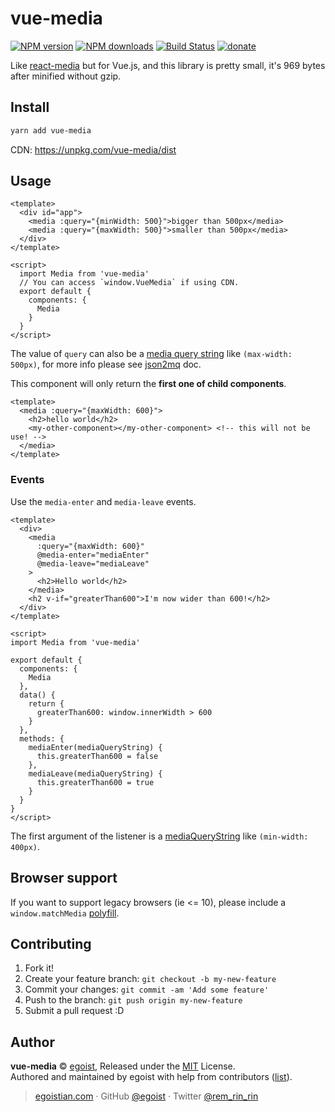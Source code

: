 # vue-media

[![NPM version](https://img.shields.io/npm/v/vue-media.svg?style=flat)](https://npmjs.com/package/vue-media) [![NPM downloads](https://img.shields.io/npm/dm/vue-media.svg?style=flat)](https://npmjs.com/package/vue-media) [![Build Status](https://img.shields.io/circleci/project/egoist/vue-media/master.svg?style=flat)](https://circleci.com/gh/egoist/vue-media) [![donate](https://img.shields.io/badge/$-donate-ff69b4.svg?maxAge=2592000&style=flat)](https://github.com/egoist/donate)

Like [react-media](https://github.com/ReactTraining/react-media) but for Vue.js, and this library is pretty small, it's 969 bytes after minified without gzip.

## Install

```bash
yarn add vue-media
```

CDN: https://unpkg.com/vue-media/dist

## Usage

```vue
<template>
  <div id="app">
    <media :query="{minWidth: 500}">bigger than 500px</media>
    <media :query="{maxWidth: 500}">smaller than 500px</media>
  </div>
</template>

<script>
  import Media from 'vue-media'
  // You can access `window.VueMedia` if using CDN.
  export default {
    components: {
      Media
    }
  }
</script>
```

The value of `query` can also be a [media query string](https://developer.mozilla.org/en-US/docs/Web/CSS/Media_Queries/Using_media_queries) like `(max-width: 500px)`, for more info please see [json2mq](https://github.com/akiran/json2mq/blob/master/README.md#usage) doc.

This component will only return the **first one of child components**.

```vue
<template>
  <media :query="{maxWidth: 600}">
    <h2>hello world</h2>
    <my-other-component></my-other-component> <!-- this will not be use! -->
  </media>
</template>
```

### Events

Use the `media-enter` and `media-leave` events.

```vue
<template>
  <div>
    <media 
      :query="{maxWidth: 600}"
      @media-enter="mediaEnter"
      @media-leave="mediaLeave"
    >
      <h2>Hello world</h2>
    </media>
    <h2 v-if="greaterThan600">I'm now wider than 600!</h2>
  </div>
</template>

<script>
import Media from 'vue-media'

export default {
  components: {
    Media
  },
  data() {
    return {
      greaterThan600: window.innerWidth > 600
    }
  },
  methods: {
    mediaEnter(mediaQueryString) {
      this.greaterThan600 = false
    },
    mediaLeave(mediaQueryString) {
      this.greaterThan600 = true
    }
  }
}
</script>
```

The first argument of the listener is a [mediaQueryString](https://developer.mozilla.org/en-US/docs/Web/CSS/Media_Queries/Using_media_queries) like `(min-width: 400px)`.


## Browser support

If you want to support legacy browsers (ie <= 10), please include a `window.matchMedia` [polyfill](https://github.com/paulirish/matchMedia.js/).

## Contributing

1. Fork it!
2. Create your feature branch: `git checkout -b my-new-feature`
3. Commit your changes: `git commit -am 'Add some feature'`
4. Push to the branch: `git push origin my-new-feature`
5. Submit a pull request :D


## Author

**vue-media** © [egoist](https://github.com/egoist), Released under the [MIT](./LICENSE) License.<br>
Authored and maintained by egoist with help from contributors ([list](https://github.com/egoist/vue-media/contributors)).

> [egoistian.com](https://egoistian.com) · GitHub [@egoist](https://github.com/egoist) · Twitter [@rem_rin_rin](https://twitter.com/rem_rin_rin)
